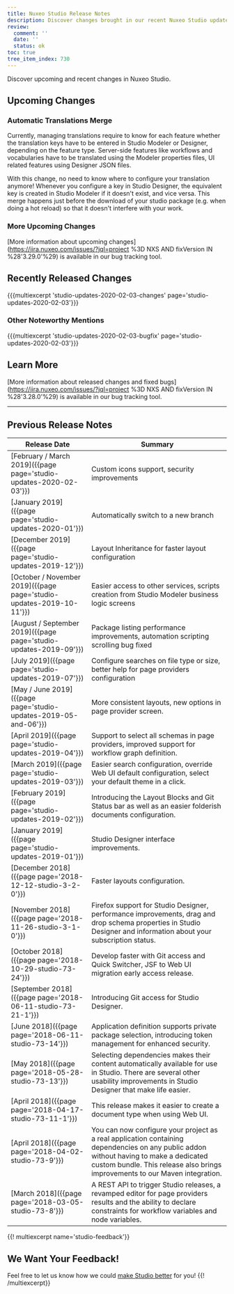 ```yaml
---
title: Nuxeo Studio Release Notes
description: Discover changes brought in our recent Nuxeo Studio updates.
review:
  comment: ''
  date: ''
  status: ok
toc: true
tree_item_index: 730
---
```


Discover upcoming and recent changes in Nuxeo Studio.

## Upcoming Changes

### Automatic Translations Merge

Currently, managing translations require to know for each feature whether the translation keys have to be entered in Studio Modeler or Designer, depending on the feature type. Server-side features like workflows and vocabularies have to be translated using the Modeler properties files, UI related features using Designer JSON files.

With this change, no need to know where to configure your translation anymore! Whenever you configure a key in Studio Designer, the equivalent key is created in Studio Modeler if it doesn't exist, and vice versa. This merge happens just before the download of your studio package (e.g. when doing a hot reload) so that it doesn't interfere with your work.

### More Upcoming Changes

[More information about upcoming changes](https://jira.nuxeo.com/issues/?jql=project %3D NXS AND fixVersion IN %28'3.29.0'%29) is available in our bug tracking tool.

## Recently Released Changes

{{{multiexcerpt 'studio-updates-2020-02-03-changes' page='studio-updates-2020-02-03'}}}

### Other Noteworthy Mentions

{{{multiexcerpt 'studio-updates-2020-02-03-bugfix' page='studio-updates-2020-02-03'}}}

## Learn More
[More information about released changes and fixed bugs](https://jira.nuxeo.com/issues/?jql=project %3D NXS AND fixVersion IN %28'3.28.0'%29) is available in our bug tracking tool.

---

## Previous Release Notes

| &nbsp;Release&nbsp;Date&nbsp;                                          | Summary                                                                                                                                                                                                                |
| ----------------------------------------------------------- | ---------------------------------------------------------------------------------------------------------------------------------------------------------------------------------------------------------------------- |
| [February / March 2019]({{page page='studio-updates-2020-02-03'}})     | Custom icons support, security improvements |
| [January 2019]({{page page='studio-updates-2020-01'}})     | Automatically switch to a new branch |
| [December 2019]({{page page='studio-updates-2019-12'}})     | Layout Inheritance for faster layout configuration |
| [October / November 2019]({{page page='studio-updates-2019-10-11'}})     | Easier access to other services, scripts creation from Studio Modeler business logic screens |
| [August / September 2019]({{page page='studio-updates-2019-09'}})      | Package listing performance improvements, automation scripting scrolling bug fixed |
| [July 2019]({{page page='studio-updates-2019-07'}})      | Configure searches on file type or size, better help for page providers configuration |
| [May / June 2019]({{page page='studio-updates-2019-05-and-06'}})      | More consistent layouts, new options in page provider screen. |
| [April 2019]({{page page='studio-updates-2019-04'}})      | Support to select all schemas in page providers, improved support for workflow graph definition. |
| [March 2019]({{page page='studio-updates-2019-03'}})      | Easier search configuration, override Web UI default configuration, select your default theme in a click. |          
| [February 2019]({{page page='studio-updates-2019-02'}})      | Introducing the Layout Blocks and Git Status bar as well as an easier folderish documents configuration.                                                                                                                                                                               |
| [January 2019]({{page page='studio-updates-2019-01'}})      | Studio Designer interface improvements.                                                                                                                                                                                |
| [December 2018]({{page page='2018-12-12-studio-3-2-0'}})    | Faster layouts configuration.                                                                                                                                                                                          |
| [November 2018]({{page page='2018-11-26-studio-3-1-0'}})    | Firefox support for Studio Designer, performance improvements, drag and drop schema properties in Studio Designer and information about your subscription status.                                                      |
| [October 2018]({{page page='2018-10-29-studio-73-24'}})     | Develop faster with Git access and Quick Switcher, JSF to Web UI migration early access release.                                                                                                                       |
| [September 2018]({{page page='2018-06-11-studio-73-21-1'}}) | Introducing Git access for Studio Designer.                                                                                                                                                                            |
| [June 2018]({{page page='2018-06-11-studio-73-14'}})        | Application definition supports private package selection, introducing token management for enhanced security.                                                                                                         |
| [May 2018]({{page page='2018-05-28-studio-73-13'}})         | Selecting dependencies makes their content automatically available for use in Studio. There are several other usability improvements in Studio Designer that make life easier.                                         |
| [April 2018]({{page page='2018-04-17-studio-73-11-1'}})     | This release makes it easier to create a document type when using Web UI.                                                                                                                                              |
| [April 2018]({{page page='2018-04-02-studio-73-9'}})        | You can now configure your project as a real application containing dependencies on any public addon without having to make a dedicated custom bundle. This release also brings improvements to our Maven integration. |
| [March 2018]({{page page='2018-03-05-studio-73-8'}})        | A REST API to trigger Studio releases, a revamped editor for page providers results and the ability to declare constraints for workflow variables and node variables.                                                  |

{{! multiexcerpt name='studio-feedback'}}
## We Want Your Feedback!

Feel free to let us know how we could [make Studio better](https://portal.prodpad.com/eb062eda-6d54-11e7-8513-22000a2145da) for you!
{{! /multiexcerpt}}
